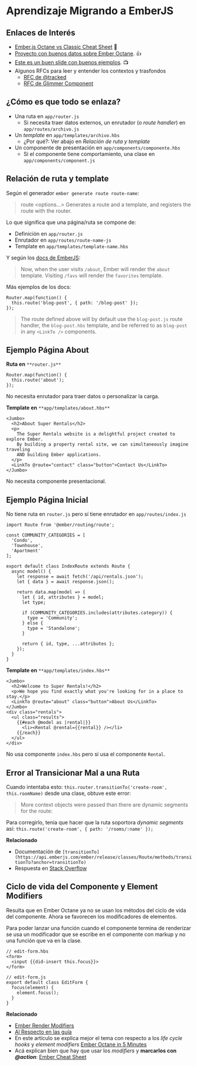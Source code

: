 # Aprendizaje Migrando a EmberJS

## Enlaces de Interés
- [Ember.js Octane vs Classic Cheat Sheet](https://ember-learn.github.io/ember-octane-vs-classic-cheat-sheet/) 🤩 
- [Proyecto con buenos datos sobre Ember Octane](https://github.com/mike-north/ember-octane-workshop/tree/master/notes). 👍 
- [Este es un buen slide con buenos ejemplos](https://slides.com/gokatz/ember-octane-ticket-manager/fullscreen). 📺 
- Algunos RFCs para leer y entender los contextos y trasfondos
    - [RFC de @tracked](https://github.com/emberjs/rfcs/blob/master/text/0410-tracked-properties.md)
    - [RFC de Glimmer Component](https://github.com/emberjs/rfcs/blob/master/text/0416-glimmer-components.md)
## ¿Cómo es que todo se enlaza?
- Una ruta en `app/router.js`
    - Si necesita traer datos externos, un enrutador (o *route handler*) en `app/routes/archivo.js`
- Un *template* en `app/templates/archivo.hbs`
    - ¿Por qué?: Ver abajo en *Relación de ruta y template*
- Un componente de presentación en `app/components/componente.hbs`
    - Si el componente tiene comportamiento, una clase en `app/components/component.js`
## Relación de ruta y template

Según el generador `ember generate route route-name`:

> route <name> <options...>
>         Generates a route and a template, and registers the route with the router.

Lo que significa que una página/ruta se compone de:

- Definición en `app/router.js`
- Enrutador en `app/routes/route-name-js`
- Template en `app/templates/template-name.hbs`

Y según los [docs de EmberJS](https://guides.emberjs.com/release/routing/defining-your-routes/#toc_basic-routes):

> Now, when the user visits `/about`, Ember will render the `about` template. Visiting `/favs` will render the `favorites` template.

Más ejemplos de los docs:

    Router.map(function() {
      this.route('blog-post', { path: '/blog-post' });
    });


> The route defined above will by default use the `blog-post.js` route handler, the `blog-post.hbs` template, and be referred to as `blog-post` in any `<LinkTo />` components.
## Ejemplo Página About

**Ruta en** `**router.js**`

    Router.map(function() {
      this.route('about');
    });

No necesita enrutador para traer datos o personalizar la carga.

**Template en** `**app/templates/about.hbs**`

    <Jumbo>
      <h2>About Super Rentals</h2>
      <p>
        The Super Rentals website is a delightful project created to explore Ember.
        By building a property rental site, we can simultaneously imagine traveling
        AND building Ember applications.
      </p>
      <LinkTo @route="contact" class="button">Contact Us</LinkTo>
    </Jumbo>

No necesita componente presentacional.

## Ejemplo Página Inicial

No tiene ruta en `router.js` pero sí tiene enrutador en `app/routes/index.js`

    import Route from '@ember/routing/route';
    
    const COMMUNITY_CATEGORIES = [
      'Condo',
      'Townhouse',
      'Apartment'
    ];
    
    export default class IndexRoute extends Route {
      async model() {
        let response = await fetch('/api/rentals.json');
        let { data } = await response.json();
    
        return data.map(model => {
          let { id, attributes } = model;
          let type;
    
          if (COMMUNITY_CATEGORIES.includes(attributes.category)) {
            type = 'Community';
          } else {
            type = 'Standalone';
          }
    
          return { id, type, ...attributes };
        });
      }
    }

**Template en** `**app/templates/index.hbs**`

    <Jumbo>
      <h2>Welcome to Super Rentals!</h2>
      <p>We hope you find exactly what you're looking for in a place to stay.</p>
      <LinkTo @route="about" class="button">About Us</LinkTo>
    </Jumbo>
    <div class="rentals">
      <ul class="results">
        {{#each @model as |rental|}}
          <li><Rental @rental={{rental}} /></li>
        {{/each}}
      </ul>
    </div>

No usa componente `index.hbs` pero sí usa el componente `Rental`.


## Error al Transicionar Mal a una Ruta

Cuando intentaba esto: `this.router.transitionTo('create-room', this.roomName)` desde una clase, obtuve este error:


> More context objects were passed than there are dynamic segments for the route:

Para corregirlo, tenía que hacer que la ruta soportora *dynamic segments* así:
`this.route('create-room', { path: '/rooms/:name' });`

**Relacionado**

- Documentación de `[transitionTo](https://api.emberjs.com/ember/release/classes/Route/methods/transitionTo?anchor=transitionTo)`
- Respuesta en [Stack Overflow](https://stackoverflow.com/a/17937467/1407371)
## Ciclo de vida del Componente y Element Modifiers

Resulta que en Ember Octane ya no se usan los métodos del ciclo de vida del componente. Ahora se favorecen los modificadores de elementos.

Para poder lanzar una función cuando el componente termina de renderizar se usa un modificador que se escribe en el componente con markup y no una función que va en la clase.


    // edit-form.hbs
    <form>
      <input {{did-insert this.focus}}>
    </form>
    
    // edit-form.js
    export default class EditForm {
      focus(element) {
        element.focus();
      }
    }

**Relacionado**

- [Ember Render Modifiers](https://github.com/emberjs/ember-render-modifiers)
- [Al Respecto en las guía](https://guides.emberjs.com/release/components/template-lifecycle-dom-and-modifiers/#toc_calling-methods-on-first-render)
- En este artículo se explica mejor el tema con respecto a los *life cycle hooks* y *element modifiers* [Ember Octane in 5 Minutes](https://jenweber.netlify.com/ember.js-octane-in-five-minutes/)
- Acá explican bien que hay que usar los *modifiers* y **marcarlos con _@action_**: [Ember Cheat Sheet](https://ember-learn.github.io/ember-octane-vs-classic-cheat-sheet/#section-using-didinsert)

